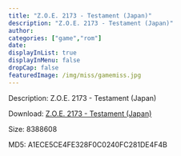 ```yaml
---
title: "Z.O.E. 2173 - Testament (Japan)"
description: "Z.O.E. 2173 - Testament (Japan)"
author: 
categories: ["game","rom"]
date: 
displayInList: true
displayInMenu: false
dropCap: false
featuredImage: /img/miss/gamemiss.jpg
---
```


Description: Z.O.E. 2173 - Testament (Japan)

Download: <a style="text-decoration:underline;" href="https://mega.nz/#!7HIAkaza!CAknYQ6tUhvzYYry3UZVlH7Q57Vrv-Eh7TEEwCsh-Q0" target = "_blank" rel = "nofollow" > Z.O.E. 2173 - Testament (Japan)</a>

Size: 8388608

MD5: A1ECE5CE4FE328F0C0240FC281DE4F4B


